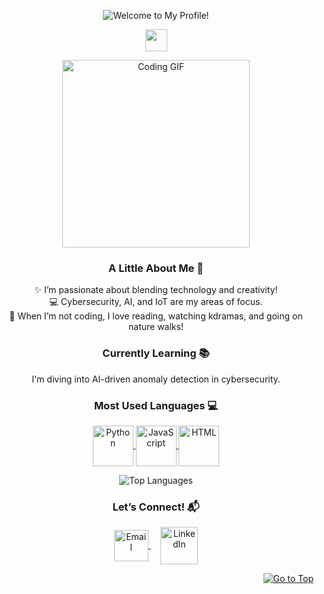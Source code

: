 <p align="center">
  <img src="assets/cute_header.png" alt="Welcome to My Profile!" />
</p>

<p align="center">
   <img src="https://readme-typing-svg.demolab.com?font=Roboto+Slab&color=%23FFB6C1&size=35&center=true&vCenter=true&width=450&duration=1500&pause=1000&lines=Hi!+I'm+Blen+Begashaw;Software+Engineer+%26+Cybersecurity+Enthusiast" width="auto" height="35"/>
</p>

<p align="center">
  <img alt="Coding GIF" width="300" height="auto" src="assets/cute_coding.gif"/>
</p>

<h3 align="center">A Little About Me 💖</h3>
<p align="center">
   ✨ I’m passionate about blending technology and creativity! <br>
   💻 Cybersecurity, AI, and IoT are my areas of focus.<br>
   🎨 When I’m not coding, I love reading, watching kdramas, and going on nature walks!
</p>

<h3 align="center">Currently Learning 📚</h3>
<p align="center">
   I'm diving into AI-driven anomaly detection in cybersecurity. 
</p>

<h3 align="center">Most Used Languages 💻</h3>
<p align="center">
  <a href="https://github.com/BlenWBegashaw" target="_blank">
    <img align="center" src="assets/python.png" alt="Python" height="65" width="65" />
    <img align="center" src="assets/js.png" alt="JavaScript" height="65" width="65" />
    <img align="center" src="assets/html.png" alt="HTML" height="65" width="65" />
  </a>
</p>

<p align="center">
  <img align="center" src="https://github-readme-stats.vercel.app/api/top-langs?username=BlenWBegashaw&hide_border=true&no-bg=true&no-frame=true&layout=compact&theme=radical&langs_count=10" alt="Top Languages"/>
</p>

<h3 align="center">Let’s Connect! 📬</h3>
<p align="center">
  <a href="mailto:blenwbegashaw@example.com" target="_blank">
    <img align="center" src="assets/gmail.png" alt="Email" height="50" width="55" />
  </a>
  &nbsp;&nbsp;&nbsp;
  <a href="https://www.linkedin.com/in/BlenBegashaw" target="_blank">
    <img align="center" src="assets/linkedin.png" alt="LinkedIn" height="60" width="60" />
  </a>
</p>

<p align="right"><a href="#top"><img src="https://img.shields.io/static/v1?label&message=Go+to+Top&color=ff69b4&style=flat&logo" alt="Go to Top" /></a></p>
